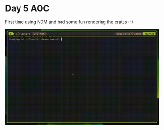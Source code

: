 # Day 5 AOC

First time using NOM and had some fun rendering the crates :-)

<img alt="Demo" width="600" src="./demo.gif">
